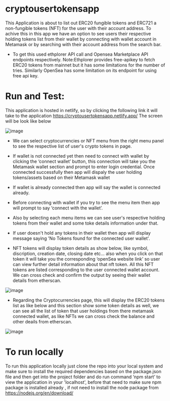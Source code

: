 # cryptousertokensapp
This Application is about to list out ERC20 fungible tokens and ERC721 a non-fungible tokens (NFT) for the user with their account address. To achive this in this app we have an option to see users their respective holding tokens list from their wallet by connecting with wallet account in Metamask or by searching with their account address from the search bar.

* To get this used ethplorer API call and Opensea Marketplace API endpoints respectively.
  Note:Ethplorer provides free-apikey to fetch ERC20 tokens from mainnet but it has some limitations for the number of tries.
  Similarly OpenSea has some limitation on its endpoint for using free api key.

# Run and Test:
This application is hosted in netlify, so by clicking the following link it will take to the application https://cryptousertokensapp.netlify.app/
The screen will be look like below 

![image](https://user-images.githubusercontent.com/77061534/163755203-2fb03142-08de-4703-9963-984d6bdf620f.png)

* We can select cryptocurrencies or NFT menu from the right menu panel to see the respective list of user's crypto tokens in page.
*	If wallet is not connected yet then need to connect with wallet by clicking the ‘connect wallet’ button, this connection will take you the Metamask wallet section  and prompt to enter login credential. Once connected successfully then app will dispaly the user holding tokens/assets based on their Metamask wallet
*	If wallet is already connected then app will say the wallet is connected already.
*	Before connecting with wallet if you try to see the menu item then app will prompt to say ‘connect with the wallet’.
*	Also by selecting each menu items we can see user's respective holding tokens from their wallet and some toke details information under that.
*	If user doesn't hold any tokens in their wallet then app will display message saying 'No Tokens found for the connected user wallet'.
	
*	NFT tokens will display token details as show below, like symbol, discription, creation date, closing date etc… also when you click on that token it will take you the corresponding ‘openSea website link’ so user can view further detail information about that nft token. All this NFT tokens are listed corresponding to the user connected wallet account. We can cross check and confirm the output by seeing their wallet details from etherscan.

![image](https://user-images.githubusercontent.com/77061534/163757482-76d4160b-4e0e-46fd-bf65-b263cef15381.png)

* Regarding the Cryptocurrencies page, this will display the ERC20 tokens list as like below and this section show some token details as well, we can see all the list of token that user holdings from there metamask connected wallet, as like NFTs we can cross check the balance and other deails from etherscan.

![image](https://user-images.githubusercontent.com/77061534/163757174-81f5e323-c18b-42e1-b001-b0fa6635f1bd.png)

 
 # To run locally
 To run this application locally just clone the repo into your local system and make sure to install the required dependencies based on the package.json file and then get into the project folder and do run command ‘npm start’ to view the application in your 'localhost', before that need to make sure npm package is installed already , if not need to install the node package from https://nodejs.org/en/download/


